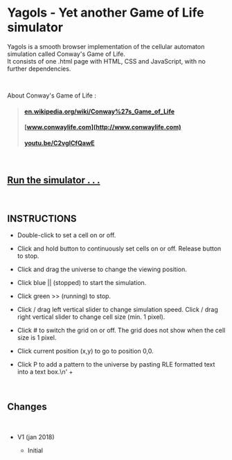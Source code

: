 # Yagols - Yet another Game of Life simulator

Yagols is a smooth browser implementation of the cellular automaton simulation called Conway's Game of Life.
<br>
It consists of one .html page with HTML, CSS and JavaScript, with no further dependencies.

<br> 

About Conway's Game of Life :

>#### [en.wikipedia.org/wiki/Conway%27s_Game_of_Life](https://en.wikipedia.org/wiki/Conway%27s_Game_of_Life)
>#### [www.conwaylife.com](http://www.conwaylife.com)
>#### [youtu.be/C2vgICfQawE](https://youtu.be/C2vgICfQawE)

<br>

## [Run the simulator . . .](http://erps.me/Yagols.html)


<br>

## INSTRUCTIONS

  * Double-click to set a cell on or off.
  
  * Click and hold button to continuously set cells on or off.
    Release button to stop.
    
  * Click and drag the universe to change the viewing position.
  
  * Click blue || (stopped) to start the simulation.
  
  * Click green >> (running) to stop.
  
  * Click / drag left vertical slider to change simulation speed.
    Click / drag right vertical slider to change cell size (min. 1 pixel).
    
  * Click # to switch the grid on or off.
    The grid does not show when the cell size is 1 pixel.
    
  * Click current position (x,y) to go to position 0,0.
  
  * Click P to add a pattern to the universe by pasting RLE formatted
    text into a text box.\n' +

<br>

## Changes

<br>

* V1 (jan 2018)
  
  * Initial


